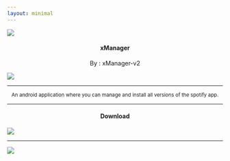 ```yaml
---
layout: minimal
---
```


![](https://is.gd/mXt0Kj)

<h4> <p align="center"> xManager </p> </h4>

<p align="center"> By : xManager-v2 </p>

![](https://is.gd/B1vAf6)

---

<p align="center"> <sub>
An android application where you can manage and install all versions of the spotify app.
</sub> </p>

---

<h4> <p align="center"> Download </p> </h4>

[![](https://is.gd/Pg9r3u)](https://is.gd/7hmbvT)

---

![](https://is.gd/uVvIMS)
